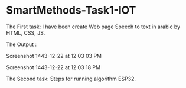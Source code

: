 # SmartMethods-Task1-IOT

The First task: I have been create Web page Speech to text in arabic by HTML, CSS, JS.

The Output :

Screenshot 1443-12-22 at 12 03 03 PM

Screenshot 1443-12-22 at 12 03 18 PM

The Second task: Steps for running algorithm ESP32.
